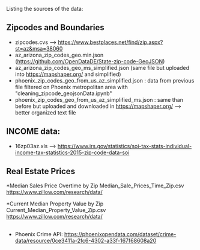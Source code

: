 Listing the sources of the data:

## Zipcodes and Boundaries

* zipcodes.cvs --> https://www.bestplaces.net/find/zip.aspx?st=az&msa=38060
* az_arizona_zip_codes_geo.min.json (https://github.com/OpenDataDE/State-zip-code-GeoJSON)
* az_arizona_zip_codes_geo_ms_simplified.json (same file but uploaded into https://mapshaper.org/ and simplified)
* phoenix_zip_codes_geo_from_us_az_simplified.json : data from previous file filtered on Phoenix metropolitan area with "cleaning_zipcode_geojsonData.ipynb"
* phoenix_zip_codes_geo_from_us_az_simplified_ms.json : same than before but uploaded and downloaded in https://mapshaper.org/ --> better organized text file



## INCOME data:
  - 16zp03az.xls --> https://www.irs.gov/statistics/soi-tax-stats-individual-income-tax-statistics-2015-zip-code-data-soi

## Real Estate Prices

*Median Sales Price Overtime by Zip
Median_Sale_Prices_Time_Zip.csv
https://www.zillow.com/research/data/

*Current Median Property Value by Zip
Current_Median_Property_Value_Zip.csv
https://www.zillow.com/research/data/

## 

* Phoenix Crime API: https://phoenixopendata.com/dataset/crime-data/resource/0ce3411a-2fc6-4302-a33f-167f68608a20



